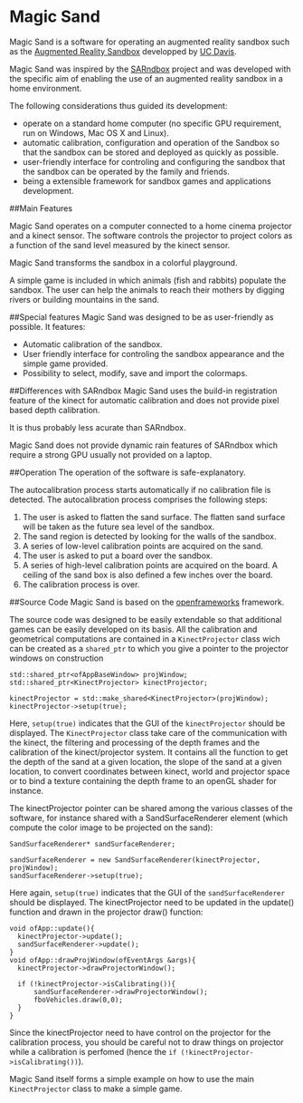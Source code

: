 # Magic Sand
Magic Sand is a software for operating an augmented reality sandbox such as the [Augmented Reality Sandbox](https://arsandbox.ucdavis.edu)
developped by [UC Davis](http://idav.ucdavis.edu/~okreylos/ResDev/SARndbox/).

Magic Sand was inspired by the [SARndbox](https://github.com/KeckCAVES/SARndbox) project and
was developed with the specific aim of enabling the use of an augmented reality sandbox in a home environment.

The following considerations thus guided its development:
- operate on a standard home computer (no specific GPU requirement, run on Windows, Mac OS X and Linux).
- automatic calibration, configuration and operation of the Sandbox so that the sandbox can be stored and deployed as quickly as possible.
- user-friendly interface for controling and configuring the sandbox that the sandbox can be operated by the family and friends.
- being a extensible framework for sandbox games and applications development.

##Main Features

Magic Sand operates on a computer connected to a home cinema projector and a kinect sensor.
The software controls the projector to project colors as a function of the sand level measured by the kinect sensor.

Magic Sand transforms the sandbox in a colorful playground.

A simple game is included in which animals (fish and rabbits) populate the sandbox.
The user can help the animals to reach their mothers by digging rivers or building mountains in the sand.

##Special features
Magic Sand was designed to be as user-friendly as possible. It features:
- Automatic calibration of the sandbox.
- User friendly interface for controling the sandbox appearance and the simple game provided.
- Possibility to select, modify, save and import the colormaps.

##Differences with SARndbox
Magic Sand uses the build-in registration feature of the kinect for automatic calibration and does not provide pixel based depth calibration.

It is thus probably less acurate than SARndbox.

Magic Sand does not provide dynamic rain features of SARndbox which require a strong GPU usually not provided on a laptop.

##Operation
The operation of the software is safe-explanatory.

The autocalibration process starts automatically if no calibration file is detected.
The autocalibration process comprises the following steps:

1. The user is asked to flatten the sand surface. The flatten sand surface will be taken as the future sea level of the sandbox.
2. The sand region is detected by looking for the walls of the sandbox.
3. A series of low-level calibration points are acquired on the sand.
4. The user is asked to put a board over the sandbox.
5. A series of high-level calibration points are acquired on the board. A ceiling of the sand box is also defined a few inches over the board.
6. The calibration process is over.

##Source Code
Magic Sand is based on the [openframeworks](https://openframeworks.cc/) framework.

The source code was designed to be easily extendable so that additional games can be easily developed on its basis.
All the calibration and geometrical computations are contained in a `KinectProjector` class wich can be created as a `shared_ptr` to which you give a pointer to the projector windows on construction
```
std::shared_ptr<ofAppBaseWindow> projWindow;
std::shared_ptr<KinectProjector> kinectProjector;

kinectProjector = std::make_shared<KinectProjector>(projWindow);
kinectProjector->setup(true);
```
Here, `setup(true)` indicates that the GUI of the `kinectProjector` should be displayed.
The `KinectProjector` class take care of the communication with the kinect, the filtering and processing of the depth frames and the calibration of the kinect/projector system. It contains all the function to get the depth of the sand at a given location, the slope of the sand at a given location, to convert coordinates between kinect, world and projector space or to bind a texture containing the depth frame to an openGL shader for instance.

The kinectProjector pointer can be shared among the various classes of the software, for instance shared with a SandSurfaceRenderer element (which compute the color image to be projected on the sand):
```
SandSurfaceRenderer* sandSurfaceRenderer;

sandSurfaceRenderer = new SandSurfaceRenderer(kinectProjector, projWindow);
sandSurfaceRenderer->setup(true);
```
Here again, `setup(true)` indicates that the GUI of the `sandSurfaceRenderer` should be displayed.
The kinectProjector need to be updated in the update() function and drawn in the projector draw() function:
```
void ofApp::update(){
  kinectProjector->update();
  sandSurfaceRenderer->update();
}
void ofApp::drawProjWindow(ofEventArgs &args){
  kinectProjector->drawProjectorWindow();
    
  if (!kinectProjector->isCalibrating()){
      sandSurfaceRenderer->drawProjectorWindow();
      fboVehicles.draw(0,0);
  }
}
```
Since the kinectProjector need to have control on the projector for the calibration process, you should be careful not to draw things on projector while a calibration is perfomed (hence the `if (!kinectProjector->isCalibrating())`).

Magic Sand itself forms a simple example on how to use the main `KinectProjector` class to make a simple game.

